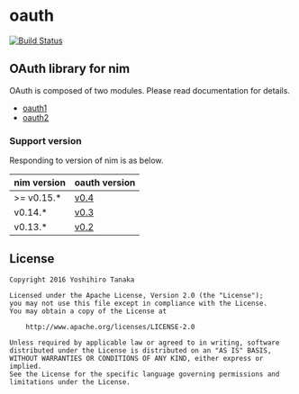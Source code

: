 # oauth

[![Build Status](https://travis-ci.org/CORDEA/oauth.svg?branch=develop)](https://travis-ci.org/CORDEA/oauth)

## OAuth library for nim

OAuth is composed of two modules.
Please read documentation for details.

- [oauth1](http://cordea.github.io/oauth/docs/oauth1.html)
- [oauth2](http://cordea.github.io/oauth/docs/oauth2.html)

### Support version

Responding to version of nim is as below.

| nim version | oauth version |
|:--------|:-----|
| >= v0.15.* | [v0.4](https://github.com/CORDEA/oauth/releases/tag/v0.4) |
| v0.14.* | [v0.3](https://github.com/CORDEA/oauth/releases/tag/v0.3) |
| v0.13.* | [v0.2](https://github.com/CORDEA/oauth/releases/tag/v0.2) |

## License

```
Copyright 2016 Yoshihiro Tanaka

Licensed under the Apache License, Version 2.0 (the "License");
you may not use this file except in compliance with the License.
You may obtain a copy of the License at

    http://www.apache.org/licenses/LICENSE-2.0

Unless required by applicable law or agreed to in writing, software
distributed under the License is distributed on an "AS IS" BASIS,
WITHOUT WARRANTIES OR CONDITIONS OF ANY KIND, either express or implied.
See the License for the specific language governing permissions and
limitations under the License.
```
